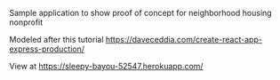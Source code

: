 Sample application to show proof of concept for neighborhood housing nonprofit

Modeled after this tutorial
https://daveceddia.com/create-react-app-express-production/


View at https://sleepy-bayou-52547.herokuapp.com/
